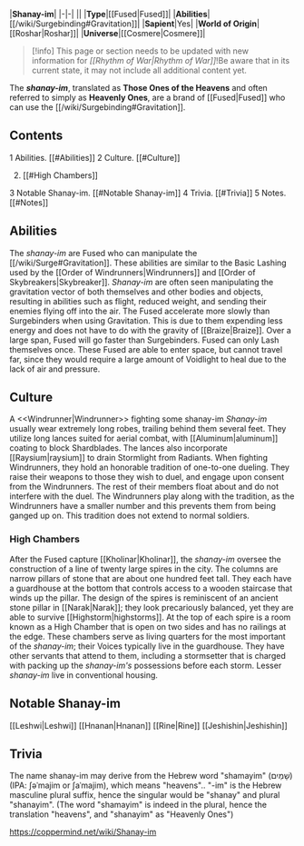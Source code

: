 |**Shanay-im**|
|-|-|
||
|**Type**|[[Fused\|Fused]]|
|**Abilities**|[[/wiki/Surgebinding#Gravitation]]|
|**Sapient**|Yes|
|**World of Origin**|[[Roshar\|Roshar]]|
|**Universe**|[[Cosmere\|Cosmere]]|

> [!info] This page or section needs to be updated with new information for *[[Rhythm of War\|Rhythm of War]]*!Be aware that in its current state, it may not include all additional content yet.

The ***shanay-im***, translated as **Those Ones of the Heavens** and often referred to simply as **Heavenly Ones**, are a brand of [[Fused\|Fused]] who can use the [[/wiki/Surgebinding#Gravitation]].

## Contents

1 Abilities. [[#Abilities]] 
2 Culture. [[#Culture]] 

2. [[#High Chambers]] 


3 Notable Shanay-im. [[#Notable Shanay-im]] 
4 Trivia. [[#Trivia]] 
5 Notes. [[#Notes]] 


## Abilities
The *shanay-im* are Fused who can manipulate the [[/wiki/Surge#Gravitation]]. These abilities are similar to the Basic Lashing used by the [[Order of Windrunners\|Windrunners]] and [[Order of Skybreakers\|Skybreaker]]. *Shanay-im* are often seen manipulating the gravitation vector of both themselves and other bodies and objects, resulting in abilities such as flight, reduced weight, and sending their enemies flying off into the air. The Fused accelerate more slowly than Surgebinders when using Gravitation. This is due to them expending less energy and does not have to do with the gravity of [[Braize\|Braize]]. Over a large span, Fused will go faster than Surgebinders. Fused can only Lash themselves once. These Fused are able to enter space, but cannot travel far, since they would require a large amount of Voidlight to heal due to the lack of air and pressure.

## Culture
  A <<Windrunner\|Windrunner>> fighting some shanay-im
*Shanay-im* usually wear extremely long robes, trailing behind them several feet. They utilize long lances suited for aerial combat, with [[Aluminum\|aluminum]] coating to block Shardblades. The lances also incorporate [[Raysium\|raysium]] to drain Stormlight from Radiants.
When fighting Windrunners, they hold an honorable tradition of one-to-one dueling. They raise their weapons to those they wish to duel, and engage upon consent from the Windrunners. The rest of their members float about and do not interfere with the duel. The Windrunners play along with the tradition, as the Windrunners have a smaller number and this prevents them from being ganged up on. This tradition does not extend to normal soldiers.

### High Chambers
After the Fused capture [[Kholinar\|Kholinar]], the *shanay-im* oversee the construction of a line of twenty large spires in the city. The columns are narrow pillars of stone that are about one hundred feet tall. They each have a guardhouse at the bottom that controls access to a wooden staircase that winds up the pillar. The design of the spires is reminiscent of an ancient stone pillar in [[Narak\|Narak]]; they look precariously balanced, yet they are able to survive [[Highstorm\|highstorms]]. At the top of each spire is a room known as a High Chamber that is open on two sides and has no railings at the edge. These chambers serve as living quarters for the most important of the *shanay-im*; their Voices typically live in the guardhouse. They have other servants that attend to them, including a stormsetter that is charged with packing up the *shanay-im's* possessions before each storm. Lesser *shanay-im* live in conventional housing.

## Notable Shanay-im
[[Leshwi\|Leshwi]]
[[Hnanan\|Hnanan]]
[[Rine\|Rine]]
[[Jeshishin\|Jeshishin]]
## Trivia
The name shanay-im may derive from the Hebrew word "shamayim" (שָׁמַיִם) (IPA: ʃəˈmajim or ʃaˈmajim), which means "heavens".. "-im" is the Hebrew masculine plural suffix, hence the singular would be "shanay" and plural "shanayim". (The word "shamayim" is indeed in the plural, hence the translation "heaven*s*", and "shanayim" as "Heavenly Ones")


https://coppermind.net/wiki/Shanay-im